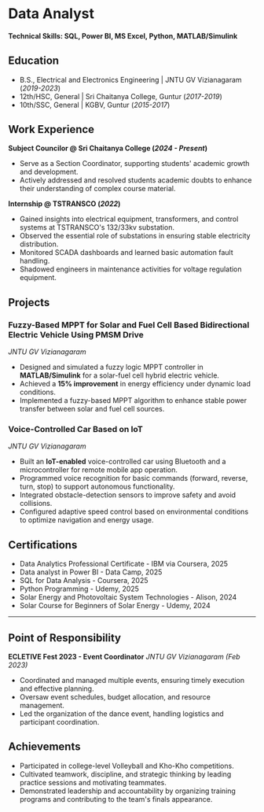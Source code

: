 # Data Analyst

#### Technical Skills: SQL, Power BI, MS Excel, Python, MATLAB/Simulink

## Education
- B.S., Electrical and Electronics Engineering | JNTU GV Vizianagaram (_2019-2023_)
- 12th/HSC, General | Sri Chaitanya College, Guntur (_2017-2019_)
- 10th/SSC, General | KGBV, Guntur (_2015-2017_)

## Work Experience
**Subject Councilor @ Sri Chaitanya College (_2024 - Present_)**
- Serve as a Section Coordinator, supporting students' academic growth and development.
- Actively addressed and resolved students academic doubts to enhance their understanding of complex course material.

**Internship @ TSTRANSCO (_2022_)**
- Gained insights into electrical equipment, transformers, and control systems at TSTRANSCO's 132/33kv substation.
- Observed the essential role of substations in ensuring stable electricity distribution.
- Monitored SCADA dashboards and learned basic automation fault handling.
- Shadowed engineers in maintenance activities for voltage regulation equipment.

## Projects
### Fuzzy-Based MPPT for Solar and Fuel Cell Based Bidirectional Electric Vehicle Using PMSM Drive
_JNTU GV Vizianagaram_
- Designed and simulated a fuzzy logic MPPT controller in **MATLAB/Simulink** for a solar-fuel cell hybrid electric vehicle.
- Achieved a **15% improvement** in energy efficiency under dynamic load conditions.
- Implemented a fuzzy-based MPPT algorithm to enhance stable power transfer between solar and fuel cell sources.

### Voice-Controlled Car Based on IoT
_JNTU GV Vizianagaram_
- Built an **IoT-enabled** voice-controlled car using Bluetooth and a microcontroller for remote mobile app operation.
- Programmed voice recognition for basic commands (forward, reverse, turn, stop) to support autonomous functionality.
- Integrated obstacle-detection sensors to improve safety and avoid collisions.
- Configured adaptive speed control based on environmental conditions to optimize navigation and energy usage.

## Certifications
- Data Analytics Professional Certificate - IBM via Coursera, 2025
- Data analyst in Power BI - Data Camp, 2025
- SQL for Data Analysis - Coursera, 2025
- Python Programming - Udemy, 2025
- Solar Energy and Photovoltaic System Technologies - Alison, 2024
- Solar Course for Beginners of Solar Energy - Udemy, 2024

---

## Point of Responsibility
**ECLETIVE Fest 2023 - Event Coordinator**
_JNTU GV Vizianagaram (_Feb 2023_)_
- Coordinated and managed multiple events, ensuring timely execution and effective planning.
- Oversaw event schedules, budget allocation, and resource management.
- Led the organization of the dance event, handling logistics and participant coordination.

## Achievements
- Participated in college-level Volleyball and Kho-Kho competitions.
- Cultivated teamwork, discipline, and strategic thinking by leading practice sessions and motivating teammates.
- Demonstrated leadership and accountability by organizing training programs and contributing to the team's finals appearance.
